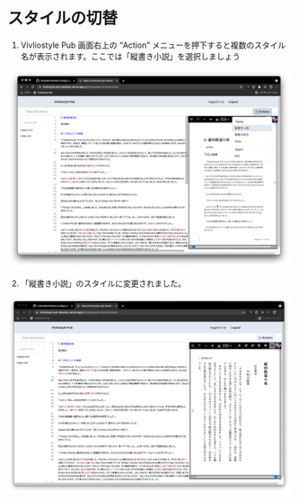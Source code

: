 # スタイルの切替

1. Vivliostyle Pub 画面右上の “Action” メニューを押下すると複数のスタイル名が表示されます。ここでは「縦書き小説」を選択しましょう

![ ](images/style-switching-and-file-output/switching-styles/fig-1.png)

2. 「縦書き小説」のスタイルに変更されました。

![ ](images/style-switching-and-file-output/switching-styles/fig-2.png)